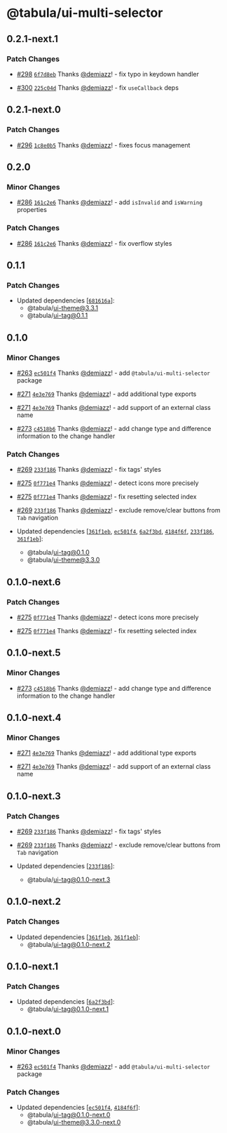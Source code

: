 # @tabula/ui-multi-selector

## 0.2.1-next.1

### Patch Changes

- [#298](https://github.com/ReTable/ui-kit/pull/298) [`6f7d8eb`](https://github.com/ReTable/ui-kit/commit/6f7d8ebf1511139d1082922c0c07d3b13f49afb1) Thanks [@demiazz](https://github.com/demiazz)! - fix typo in keydown handler

- [#300](https://github.com/ReTable/ui-kit/pull/300) [`225c04d`](https://github.com/ReTable/ui-kit/commit/225c04d9dee2e09c1a171940b5065aa6c8bd8b70) Thanks [@demiazz](https://github.com/demiazz)! - fix `useCallback` deps

## 0.2.1-next.0

### Patch Changes

- [#296](https://github.com/ReTable/ui-kit/pull/296) [`1c8e0b5`](https://github.com/ReTable/ui-kit/commit/1c8e0b54cbfb856c873677412ac73a73e3e560dd) Thanks [@demiazz](https://github.com/demiazz)! - fixes focus management

## 0.2.0

### Minor Changes

- [#286](https://github.com/ReTable/ui-kit/pull/286) [`161c2e6`](https://github.com/ReTable/ui-kit/commit/161c2e6b3e346c54958806d63e9bb99b7f1068b0) Thanks [@demiazz](https://github.com/demiazz)! - add `isInvalid` and `isWarning` properties

### Patch Changes

- [#286](https://github.com/ReTable/ui-kit/pull/286) [`161c2e6`](https://github.com/ReTable/ui-kit/commit/161c2e6b3e346c54958806d63e9bb99b7f1068b0) Thanks [@demiazz](https://github.com/demiazz)! - fix overflow styles

## 0.1.1

### Patch Changes

- Updated dependencies [[`681616a`](https://github.com/ReTable/ui-kit/commit/681616a422435adcff27b043ee1c6003647183bd)]:
  - @tabula/ui-theme@3.3.1
  - @tabula/ui-tag@0.1.1

## 0.1.0

### Minor Changes

- [#263](https://github.com/ReTable/ui-kit/pull/263) [`ec501f4`](https://github.com/ReTable/ui-kit/commit/ec501f47396f97a989932d298a4f0c4d5152cab1) Thanks [@demiazz](https://github.com/demiazz)! - add `@tabula/ui-multi-selector` package

- [#271](https://github.com/ReTable/ui-kit/pull/271) [`4e3e769`](https://github.com/ReTable/ui-kit/commit/4e3e7698a0c0714b5c64160a523f73675b0d1425) Thanks [@demiazz](https://github.com/demiazz)! - add additional type exports

- [#271](https://github.com/ReTable/ui-kit/pull/271) [`4e3e769`](https://github.com/ReTable/ui-kit/commit/4e3e7698a0c0714b5c64160a523f73675b0d1425) Thanks [@demiazz](https://github.com/demiazz)! - add support of an external class name

- [#273](https://github.com/ReTable/ui-kit/pull/273) [`c4518b6`](https://github.com/ReTable/ui-kit/commit/c4518b69bbb13e2fa7faab05f2aaaed7ef401b10) Thanks [@demiazz](https://github.com/demiazz)! - add change type and difference information to the change handler

### Patch Changes

- [#269](https://github.com/ReTable/ui-kit/pull/269) [`233f186`](https://github.com/ReTable/ui-kit/commit/233f1865f216b3303db14c37ad76a89ec50cd82d) Thanks [@demiazz](https://github.com/demiazz)! - fix tags' styles

- [#275](https://github.com/ReTable/ui-kit/pull/275) [`0f771e4`](https://github.com/ReTable/ui-kit/commit/0f771e4f381cb601f78fdff76a5297388b431b11) Thanks [@demiazz](https://github.com/demiazz)! - detect icons more precisely

- [#275](https://github.com/ReTable/ui-kit/pull/275) [`0f771e4`](https://github.com/ReTable/ui-kit/commit/0f771e4f381cb601f78fdff76a5297388b431b11) Thanks [@demiazz](https://github.com/demiazz)! - fix resetting selected index

- [#269](https://github.com/ReTable/ui-kit/pull/269) [`233f186`](https://github.com/ReTable/ui-kit/commit/233f1865f216b3303db14c37ad76a89ec50cd82d) Thanks [@demiazz](https://github.com/demiazz)! - exclude remove/clear buttons from `Tab` navigation

- Updated dependencies [[`361f1eb`](https://github.com/ReTable/ui-kit/commit/361f1eb5cd00b252c135968b8ad30cb4ba414cea), [`ec501f4`](https://github.com/ReTable/ui-kit/commit/ec501f47396f97a989932d298a4f0c4d5152cab1), [`6a2f3bd`](https://github.com/ReTable/ui-kit/commit/6a2f3bd3a27db6fe8682b265d01aab8a112c2574), [`4184f6f`](https://github.com/ReTable/ui-kit/commit/4184f6feba8a0ceb2c8832619e62cf237a283b4a), [`233f186`](https://github.com/ReTable/ui-kit/commit/233f1865f216b3303db14c37ad76a89ec50cd82d), [`361f1eb`](https://github.com/ReTable/ui-kit/commit/361f1eb5cd00b252c135968b8ad30cb4ba414cea)]:
  - @tabula/ui-tag@0.1.0
  - @tabula/ui-theme@3.3.0

## 0.1.0-next.6

### Patch Changes

- [#275](https://github.com/ReTable/ui-kit/pull/275) [`0f771e4`](https://github.com/ReTable/ui-kit/commit/0f771e4f381cb601f78fdff76a5297388b431b11) Thanks [@demiazz](https://github.com/demiazz)! - detect icons more precisely

- [#275](https://github.com/ReTable/ui-kit/pull/275) [`0f771e4`](https://github.com/ReTable/ui-kit/commit/0f771e4f381cb601f78fdff76a5297388b431b11) Thanks [@demiazz](https://github.com/demiazz)! - fix resetting selected index

## 0.1.0-next.5

### Minor Changes

- [#273](https://github.com/ReTable/ui-kit/pull/273) [`c4518b6`](https://github.com/ReTable/ui-kit/commit/c4518b69bbb13e2fa7faab05f2aaaed7ef401b10) Thanks [@demiazz](https://github.com/demiazz)! - add change type and difference information to the change handler

## 0.1.0-next.4

### Minor Changes

- [#271](https://github.com/ReTable/ui-kit/pull/271) [`4e3e769`](https://github.com/ReTable/ui-kit/commit/4e3e7698a0c0714b5c64160a523f73675b0d1425) Thanks [@demiazz](https://github.com/demiazz)! - add additional type exports

- [#271](https://github.com/ReTable/ui-kit/pull/271) [`4e3e769`](https://github.com/ReTable/ui-kit/commit/4e3e7698a0c0714b5c64160a523f73675b0d1425) Thanks [@demiazz](https://github.com/demiazz)! - add support of an external class name

## 0.1.0-next.3

### Patch Changes

- [#269](https://github.com/ReTable/ui-kit/pull/269) [`233f186`](https://github.com/ReTable/ui-kit/commit/233f1865f216b3303db14c37ad76a89ec50cd82d) Thanks [@demiazz](https://github.com/demiazz)! - fix tags' styles

- [#269](https://github.com/ReTable/ui-kit/pull/269) [`233f186`](https://github.com/ReTable/ui-kit/commit/233f1865f216b3303db14c37ad76a89ec50cd82d) Thanks [@demiazz](https://github.com/demiazz)! - exclude remove/clear buttons from `Tab` navigation

- Updated dependencies [[`233f186`](https://github.com/ReTable/ui-kit/commit/233f1865f216b3303db14c37ad76a89ec50cd82d)]:
  - @tabula/ui-tag@0.1.0-next.3

## 0.1.0-next.2

### Patch Changes

- Updated dependencies [[`361f1eb`](https://github.com/ReTable/ui-kit/commit/361f1eb5cd00b252c135968b8ad30cb4ba414cea), [`361f1eb`](https://github.com/ReTable/ui-kit/commit/361f1eb5cd00b252c135968b8ad30cb4ba414cea)]:
  - @tabula/ui-tag@0.1.0-next.2

## 0.1.0-next.1

### Patch Changes

- Updated dependencies [[`6a2f3bd`](https://github.com/ReTable/ui-kit/commit/6a2f3bd3a27db6fe8682b265d01aab8a112c2574)]:
  - @tabula/ui-tag@0.1.0-next.1

## 0.1.0-next.0

### Minor Changes

- [#263](https://github.com/ReTable/ui-kit/pull/263) [`ec501f4`](https://github.com/ReTable/ui-kit/commit/ec501f47396f97a989932d298a4f0c4d5152cab1) Thanks [@demiazz](https://github.com/demiazz)! - add `@tabula/ui-multi-selector` package

### Patch Changes

- Updated dependencies [[`ec501f4`](https://github.com/ReTable/ui-kit/commit/ec501f47396f97a989932d298a4f0c4d5152cab1), [`4184f6f`](https://github.com/ReTable/ui-kit/commit/4184f6feba8a0ceb2c8832619e62cf237a283b4a)]:
  - @tabula/ui-tag@0.1.0-next.0
  - @tabula/ui-theme@3.3.0-next.0
